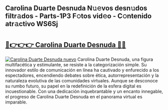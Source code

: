 ## Carolina Duarte Desnuda N𝚞𝚎vos desn𝚞dos filtr𝚊dos - Parts-1P3 F𝚘tos vid𝚎o - C𝚘ntenido atr𝚊ctivo WS6Sj

# <h2><a href="http://mbcfj9h.tromn.icu/?c=Carolina+Duarte+Desnuda">🔗👉👉👉 Carolina Duarte Desnuda 🔗🔗</a></h2>

[![Carolina Duarte Desnuda nuevo](https://i.imgur.com/pEAQMta.gif)](http://mbcfj9h.tromn.icu/?c=Carolina+Duarte+Desnuda)
Carolina Duarte Desnuda, una figura multifacética y estimulante, se resiste a la categorización simple. Su innovador estilo de comunicación en línea ha cautivado y enfurecido a los espectadores, encendiendo debates sobre ética, autorrepresentación y la naturaleza evolutiva de las comunidades virtuales. Aunque se desconoce su rumbo futuro, su papel en la redefinición de la esfera digital es incuestionable. Con una dedicación inquebrantable y un encanto innegable, el progreso de Carolina Duarte Desnuda en el panorama virtual es imparable.
